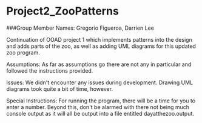 # Project2_ZooPatterns

###Group Member Names: Gregorio Figueroa, Darrien Lee

Continuation of OOAD project 1 which implements patterns into the design and adds parts of the zoo, as well as adding UML diagrams for this updated zoo program.


Assumptions: As far as assumptions go there are not any in particular and followed the instructions provided.

Issues: We didn't encounter any issues during development. Drawing UML diagrams took quite a bit of time, however.

Special Instructions: For running the program, there will be a time for you to enter a number. Beyond this, don't be alarmed with there not being much console output as it will all be output into a file entitled dayatthezoo.output.